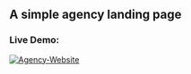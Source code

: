 ## A simple agency landing page

### Live Demo:

[![Agency-Website](https://github.com/MohamedAbirou/Agency-Website/assets/109366637/924520dd-4612-440a-b56f-993165308a83)](https://creative-agency-rwqv.onrender.com)
